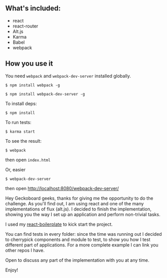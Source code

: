 ## What's included:
- react
- react-router
- Alt.js
- Karma
- Babel
- webpack

## How you use it

You need `webpack` and `webpack-dev-server` installed globally.

```
$ npm install webpack -g
```
```
$ npm install webpack-dev-server -g
```

To install deps:
```
$ npm install
```

To run tests:
```
$ karma start
```

To see the result:
```
$ webpack
```
then open `index.html`

Or, easier
```
$ webpack-dev-server
```
then open [http://localhost:8080/webpack-dev-server/](http://localhost:8080/repos/<github_username>)


Hey Geckoboard geeks,
thanks for giving me the opportunity to do the challenge.
As you'll find out, I am using react and one of the many implementations of flux (alt.js).
I decided to finish the implementation, showing you the way I set up an application and perform non-trivial tasks.

I used my [react-boilerplate](https://github.com/ricca509/react-alt-karma-es6-webpack) to kick start the project.

You can find tests in every folder: since the time was running out I decided to cherrypick components
and module to test, to show you how I test different part of applications.
For a more complete example I can link you other repos I have.

Open to discuss any part of the implementation with you at any time.

Enjoy!
